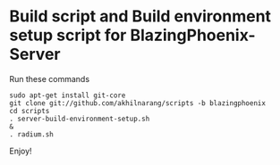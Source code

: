 # Build script and Build environment setup script for BlazingPhoenix-Server
Run these commands
```
sudo apt-get install git-core
git clone git://github.com/akhilnarang/scripts -b blazingphoenix
cd scripts
. server-build-environment-setup.sh
&
. radium.sh
```
Enjoy!
